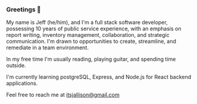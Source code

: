 ### Greetings 👋

My name is Jeff (he/him), and I'm a full stack software developer, possessing 10 years of public service experience, with an emphasis on report writing, inventory management, collaboration, and strategic communication. I'm drawn to opportunities to create, streamline, and remediate in a team environment. 

In my free time I'm usually reading, playing guitar, and spending time outside.

I'm currently learning postgreSQL, Express, and Node.js for React backend applications.

Feel free to reach me at itsjallison@gmail.com

<!--
**JeffreyAllison/JeffreyAllison** is a ✨ _special_ ✨ repository because its `README.md` (this file) appears on your GitHub profile.

Here are some ideas to get you started:

- 🔭 I’m currently working on ...
- 🌱 I’m currently learning ...
- 👯 I’m looking to collaborate on ...
- 🤔 I’m looking for help with ...
- 💬 Ask me about ...
- 📫 How to reach me: ...
- 😄 Pronouns: ...
- ⚡ Fun fact: ...
-->
